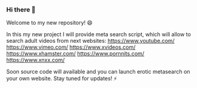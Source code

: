 ### Hi there 👋

Welcome to my new repository! 😄

In this my new project I will provide meta search script, which will allow to search adult videos from next websites:
https://www.youtube.com/
https://www.vimeo.com/
https://www.xvideos.com/
https://www.xhamster.com/
https://www.pornnits.com/
https://www.xnxx.com/

Soon source code will available and you can launch erotic metasearch on your own website.
Stay tuned for updates! ⚡
